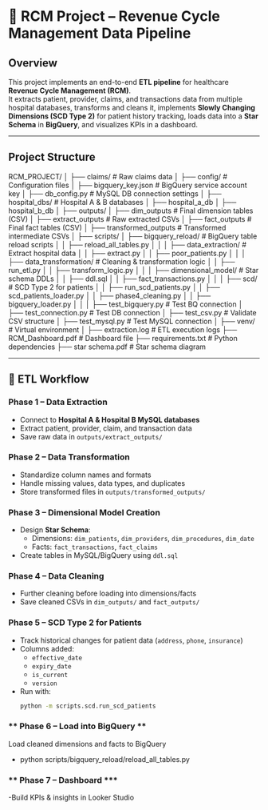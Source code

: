 # 🏥 RCM Project – Revenue Cycle Management Data Pipeline

##  Overview
This project implements an end-to-end **ETL pipeline** for healthcare **Revenue Cycle Management (RCM)**.  
It extracts patient, provider, claims, and transactions data from multiple hospital databases, transforms and cleans it, implements **Slowly Changing Dimensions (SCD Type 2)** for patient history tracking, loads data into a **Star Schema** in **BigQuery**, and visualizes KPIs in a dashboard.

---

##  Project Structure

RCM_PROJECT/
│
├── claims/ # Raw claims data
│
├── config/ # Configuration files
│ ├── bigquery_key.json # BigQuery service account key
│ ├── db_config.py # MySQL DB connection settings
│
├── hospital_dbs/ # Hospital A & B databases
│ ├── hospital_a_db
│ ├── hospital_b_db
│
├── outputs/
│ ├── dim_outputs # Final dimension tables (CSV)
│ ├── extract_outputs # Raw extracted CSVs
│ ├── fact_outputs # Final fact tables (CSV)
│ ├── transformed_outputs # Transformed intermediate CSVs
│
├── scripts/
│ ├── bigquery_reload/ # BigQuery table reload scripts
│ │ ├── reload_all_tables.py
│ │
│ ├── data_extraction/ # Extract hospital data
│ │ ├── extract.py
│ │ ├── poor_patients.py
│ │
│ ├── data_transformation/ # Cleaning & transformation logic
│ │ ├── run_etl.py
│ │ ├── transform_logic.py
│ │
│ ├── dimensional_model/ # Star schema DDLs
│ │ ├── ddl.sql
│ │ ├── fact_transactions.py
│ │
│ ├── scd/ # SCD Type 2 for patients
│ │ ├── run_scd_patients.py
│ │ ├── scd_patients_loader.py
│ │ ├── phase4_cleaning.py
│ │ ├── bigquery_loader.py
│ │
│ ├── test_bigquery.py # Test BQ connection
│ ├── test_connection.py # Test DB connection
│ ├── test_csv.py # Validate CSV structure
│ ├── test_mysql.py # Test MySQL connection
│
├── venv/ # Virtual environment
│
├── extraction.log # ETL execution logs
├── RCM_Dashboard.pdf # Dashboard file
├── requirements.txt # Python dependencies
├── star schema.pdf # Star schema diagram


---

## 🚀 ETL Workflow

### **Phase 1 – Data Extraction**
- Connect to **Hospital A & Hospital B MySQL databases**
- Extract patient, provider, claim, and transaction data
- Save raw data in `outputs/extract_outputs/`

### **Phase 2 – Data Transformation**
- Standardize column names and formats
- Handle missing values, data types, and duplicates
- Store transformed files in `outputs/transformed_outputs/`

### **Phase 3 – Dimensional Model Creation**
- Design **Star Schema**:
  - Dimensions: `dim_patients`, `dim_providers`, `dim_procedures`, `dim_date`
  - Facts: `fact_transactions`, `fact_claims`
- Create tables in MySQL/BigQuery using `ddl.sql`

### **Phase 4 – Data Cleaning**
- Further cleaning before loading into dimensions/facts
- Save cleaned CSVs in `dim_outputs/` and `fact_outputs/`

### **Phase 5 – SCD Type 2 for Patients**
- Track historical changes for patient data (`address`, `phone`, `insurance`)
- Columns added:
  - `effective_date`
  - `expiry_date`
  - `is_current`
  - `version`
- Run with:
  ```bash
  python -m scripts.scd.run_scd_patients

### ** Phase 6 – Load into BigQuery **
Load cleaned dimensions and facts to BigQuery
- python scripts/bigquery_reload/reload_all_tables.py

### ** Phase 7 – Dashboard ***
-Build KPIs & insights in Looker Studio


